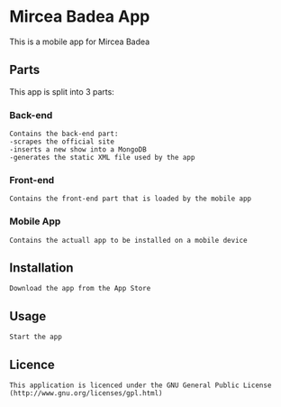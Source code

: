 Mircea Badea App
================

This is a mobile app for Mircea Badea

Parts
-------

This app is split into 3 parts:

### Back-end
	Contains the back-end part:
	-scrapes the official site 
	-inserts a new show into a MongoDB 
	-generates the static XML file used by the app

### Front-end
	Contains the front-end part that is loaded by the mobile app

### Mobile App
	Contains the actuall app to be installed on a mobile device


Installation
-----------

    Download the app from the App Store


Usage
-----

	Start the app
	
Licence
-------

	This application is licenced under the GNU General Public License (http://www.gnu.org/licenses/gpl.html)
    